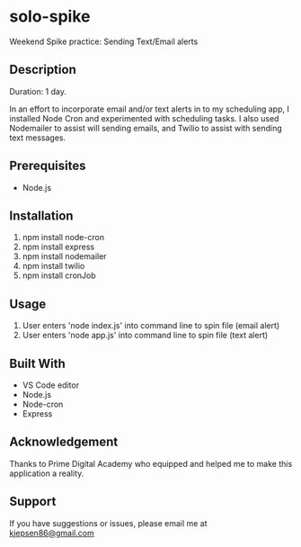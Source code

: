 # solo-spike
Weekend Spike practice: Sending Text/Email alerts

## Description
Duration: 1 day.

In an effort to incorporate email and/or text alerts in to my scheduling app, I installed Node Cron and experimented with scheduling tasks. I also used Nodemailer to assist will sending emails, and Twilio to assist with sending text messages.

## Prerequisites
- Node.js

## Installation
 1. npm install node-cron
 2. npm install express
 3. npm install nodemailer
 4. npm install twilio
 5. npm install cronJob

 ## Usage
 1. User enters 'node index.js' into command line to spin file (email alert)
 2. User enters 'node app.js' into command line to spin file (text alert)


 ## Built With
 - VS Code editor
 - Node.js
 - Node-cron
 - Express

 ## Acknowledgement
Thanks to Prime Digital Academy who equipped and helped me to make this application a reality.

## Support
If you have suggestions or issues, please email me at kjepsen86@gmail.com